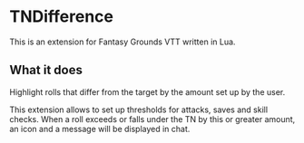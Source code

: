 # TNDifference
This is an extension for Fantasy Grounds VTT written in Lua.

## What it does

Highlight rolls that differ from the target by the amount set up by the user.

This extension allows to set up thresholds for attacks, saves and skill checks. When a roll exceeds or falls under the TN by this or greater amount, an icon and a message will be displayed in chat.
